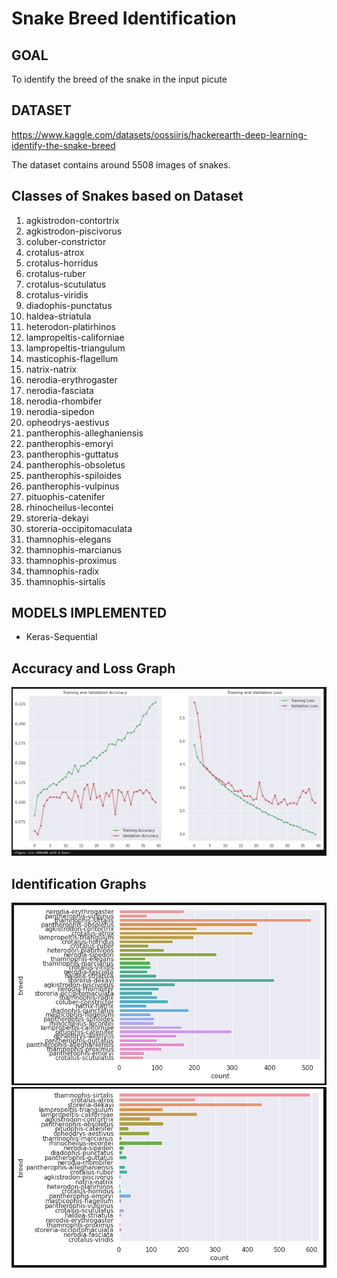 # Snake Breed Identification
## GOAL

To identify the breed of the snake in the input picute 

## DATASET

https://www.kaggle.com/datasets/oossiiris/hackerearth-deep-learning-identify-the-snake-breed

The dataset contains around 5508 images of snakes.

## Classes of Snakes based on Dataset
1. agkistrodon-contortrix
2. agkistrodon-piscivorus
3. coluber-constrictor
4. crotalus-atrox
5. crotalus-horridus
6. crotalus-ruber
7. crotalus-scutulatus
8. crotalus-viridis
9. diadophis-punctatus
10. haldea-striatula
11. heterodon-platirhinos
12. lampropeltis-californiae
13. lampropeltis-triangulum
14. masticophis-flagellum
15. natrix-natrix
16. nerodia-erythrogaster
17. nerodia-fasciata
18. nerodia-rhombifer
19. nerodia-sipedon
20. opheodrys-aestivus
21. pantherophis-alleghaniensis
22. pantherophis-emoryi
23. pantherophis-guttatus
24. pantherophis-obsoletus
25. pantherophis-spiloides
26. pantherophis-vulpinus
27. pituophis-catenifer
28. rhinocheilus-lecontei
29. storeria-dekayi
30. storeria-occipitomaculata
31. thamnophis-elegans
32. thamnophis-marcianus
33. thamnophis-proximus
34. thamnophis-radix
35. thamnophis-sirtalis

## MODELS IMPLEMENTED
 - Keras-Sequential

## Accuracy and Loss Graph
![graph](https://github.com/Praneesh-Sharma/Snake-Breed-Classification/blob/main/Images/Accuracy-Loss-Graphs.jpg)

## Identification Graphs
![on training data](https://github.com/Praneesh-Sharma/Snake-Breed-Classification/blob/main/Images/identification-train.png)
![on testing data](https://github.com/Praneesh-Sharma/Snake-Breed-Classification/blob/main/Images/identification-test.png)

